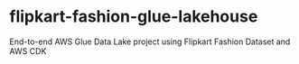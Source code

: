 # flipkart-fashion-glue-lakehouse
End-to-end AWS Glue Data Lake project using Flipkart Fashion Dataset and AWS CDK
